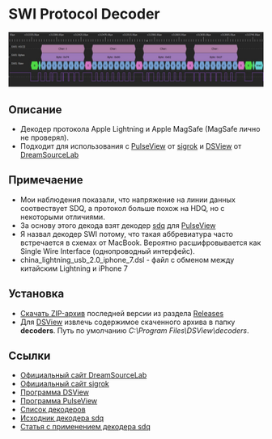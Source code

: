 # SWI Protocol Decoder
![Header Picture](header.jpg)

## Описание
* Декодер протокола Apple Lightning и Apple MagSafe (MagSafe лично не проверял).
* Подходит для использования с [PulseView](https://sigrok.org/wiki/Downloads) от [sigrok](https://sigrok.org/wiki/Main_Page) и [DSView](https://www.dreamsourcelab.com/download/) от [DreamSourceLab](https://www.dreamsourcelab.com/)

## Примечаение
* Мои наблюдения показали, что напряжение на линии данных соотвествует SDQ, а протокол больше похож на HDQ, но с некоторыми отличиями.
* За основу этого декода взят декодер [sdq](https://sigrok.org/wiki/Protocol_decoder:Sdq) для [PulseView](https://sigrok.org/wiki/Downloads)
* Я назвал декодер SWI потому, что такая аббревиатура часто встречается в схемах от MacBook. Вероятно расшифровывается как Single Wire Interface (однопроводный интерфейс).
* china_lightning_usb_2.0_iphone_7.dsl - файл с обменом между китайским Lightning и iPhone 7

## Установка
* [Скачать ZIP-архив](https://github.com/S-LABc/SWI-Protocol-Decoder/releases/download/v1.0/swi.zip) последней версии из раздела [Releases](https://github.com/S-LABc/SWI-Protocol-Decoder/releases)
* Для [DSView](https://www.dreamsourcelab.com/download/) извлечь содержимое скаченного архива в папку **decoders**. Путь по умолчанию *C:\Program Files\DSView\decoders*.

## Ссылки
* [Официальный сайт DreamSourceLab](https://www.dreamsourcelab.com/)
* [Официальный сайт sigrok](https://sigrok.org/wiki/Main_Page)
* [Программа DSView](https://www.dreamsourcelab.com/download/)
* [Программа PulseView](https://sigrok.org/wiki/Downloads)
* [Список декодеров](https://sigrok.org/wiki/Protocol_decoders)
* [Исходник декодера sdq](https://sigrok.org/wiki/Protocol_decoder:Sdq)
* [Статья с применением декодера sdq](https://nyansatan.github.io/lightning/)
